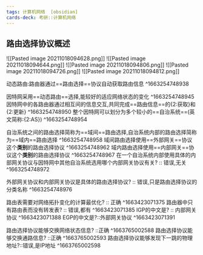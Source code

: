 ```yaml
---
tags: 计算机网络  [obsidian]
cards-deck: 考研::计算机网络
---
```


## 路由选择协议概述
![[Pasted image 20211018094628.png]]
![[Pasted image 20211018094644.png]]
![[Pasted image 20211018094806.png]]
![[Pasted image 20211018094726.png]]
![[Pasted image 20211018094812.png]]


动态路由:路由器通过==路由选择==协议自动获取路由信息
^1663254748938

因特网采用==动态路由==选择,能较好的适应网络状态的变化
^1663254748945
因特网中的各路由器通过相互间的信息交互,共同完成==路由信息==的{2:获取}和{2:更新}
^1663254748950
整个因特网可以划分为多个较小的==自治系统==(英文简称:{2:AS})
^1663254748954

自治系统之间的路由选择简称为==域间==路由选择,自治系统内部的路由选择简称为==域内==路由选择
^1663254748958
域间路由选择使用==外部网关==协议这个**类别**的路由选择协议
^1663254748962
域内路由选择使用==内部网关==协议这个**类别**的路由选择协议
^1663254748967
在一个自治系统内部使用具体的内部网关协议与因特网中其他自治系统选用哪个内部网关协议有关? :: 错误,无关 ^1663254748972

外部网关协议和内部网关协议是具体的路由选择协议? :: 错误,只是路由选择协议的分类名称 ^1663254748976

路由表需要对网络拓扑变化的计算最优化? :: 正确 ^1663423071375
路由器中只有路由表而没有转发表? :: 错误,都有 ^1663423071385
IGP的中文是? :: 内部网关协议 ^1663423071388
EGP的中文是?::外部网关协议 ^1663423071391

路由选择协议能够交换网络状态信息? ::正确 ^1663765002588
路由选择协议能够交换通路信息? ::正确 ^1663765002593
路由选择协议能够发现下一跳的物理地址?::错误,是IP地址 ^1663765002598

